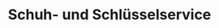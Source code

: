 ---
title: "Schuh- und Schlüsselservice"
url: /hannover/schuh-und-schluesselservice/
shop: Schlüsseldienst
---